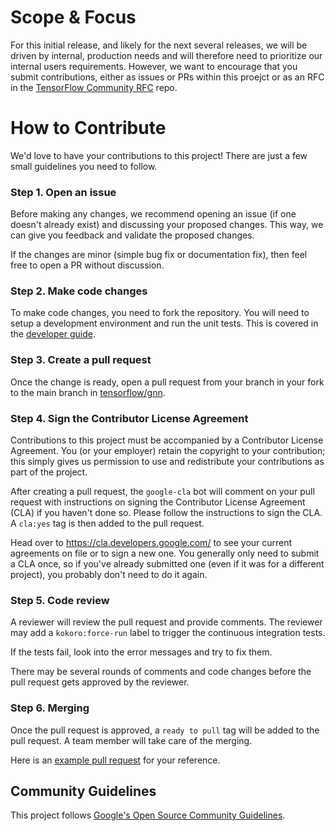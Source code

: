# Scope &amp; Focus

For this initial release, and likely for the next several releases, we will be
driven by internal, production needs and will therefore need to prioritize our
internal users requirements. However, we want to encourage that you submit
contributions, either as issues or PRs within this proejct or as an RFC in
the [TensorFlow Community RFC](https://github.com/tensorflow/community/tree/master/rfcs)
repo.

# How to Contribute

We'd love to have your contributions to this project! There are
just a few small guidelines you need to follow.

### Step 1. Open an issue

Before making any changes, we recommend opening an issue (if one doesn't already
exist) and discussing your proposed changes. This way, we can give you feedback
and validate the proposed changes.

If the changes are minor (simple bug fix or documentation fix), then feel free
to open a PR without discussion.

### Step 2. Make code changes

To make code changes, you need to fork the repository. You will need to setup a
development environment and run the unit tests. This is covered in the
[developer guide](https://github.com/tensorflow/gnn/tensorflow_gnn/docs/guide/developer.md).

### Step 3. Create a pull request

Once the change is ready, open a pull request from your branch in your fork to
the main branch in [tensorflow/gnn](https://github.com/tensorflow/gnn).

### Step 4. Sign the Contributor License Agreement

Contributions to this project must be accompanied by a Contributor License
Agreement. You (or your employer) retain the copyright to your contribution;
this simply gives us permission to use and redistribute your contributions as
part of the project.

After creating a pull request, the `google-cla` bot will comment on your pull
request with instructions on signing the Contributor License Agreement (CLA) if
you haven't done so. Please follow the instructions to sign the CLA. A `cla:yes`
tag is then added to the pull request.

Head over to <https://cla.developers.google.com/> to see
your current agreements on file or to sign a new one. You generally only need to
submit a CLA once, so if you've already submitted one (even if it was for a
different project), you probably don't need to do it again.

### Step 5. Code review

A reviewer will review the pull request and provide comments. The reviewer may
add a `kokoro:force-run` label to trigger the continuous integration tests.

If the tests fail, look into the error messages and try to fix them.

There may be
several rounds of comments and code changes before the pull request gets
approved by the reviewer.

### Step 6. Merging

Once the pull request is approved, a `ready to pull` tag will be added to the
pull request. A team member will take care of the merging.

Here is an [example pull request](https://github.com/tensorflow/gnn/pull/37)
for your reference.

## Community Guidelines

This project follows
[Google's Open Source Community Guidelines](https://opensource.google.com/conduct/).
